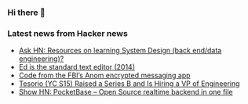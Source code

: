 ### Hi there 👋

<!--
**arashid-sh/arashid-sh** is a ✨ _special_ ✨ repository because its `README.md` (this file) appears on your GitHub profile.

Here are some ideas to get you started:

- 🔭 I’m currently working on ...
- 🌱 I’m currently learning ...
- 👯 I’m looking to collaborate on ...
- 🤔 I’m looking for help with ...
- 💬 Ask me about ...
- 📫 How to reach me: ...
- 😄 Pronouns: ...
- ⚡ Fun fact: ...
-->

### Latest news from Hacker news
<!-- BLOG-POST-LIST:START -->
- [Ask HN: Resources on learning System Design &lpar;back end/data engineering&rpar;?](https://news.ycombinator.com/item?id=32014658)
- [Ed is the standard text editor &lpar;2014&rpar;](https://wiki.c2.com/?EdIsTheStandardTextEditor)
- [Code from the FBI’s Anom encrypted messaging app](https://www.vice.com/en/article/v7veg8/anom-app-source-code-operation-trojan-shield-an0m)
- [Tesorio &lpar;YC S15&rpar; Raised a Series B and Is Hiring a VP of Engineering](https://www.tesorio.com/careers#job-openings)
- [Show HN: PocketBase – Open Source realtime backend in one file](https://github.com/pocketbase/pocketbase)
<!-- BLOG-POST-LIST:END -->
